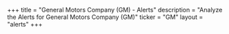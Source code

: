 +++
title = "General Motors Company (GM) - Alerts"
description = "Analyze the Alerts for General Motors Company (GM)"
ticker = "GM"
layout = "alerts"
+++

